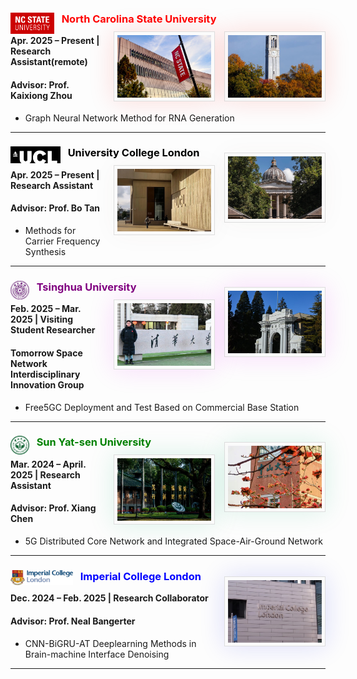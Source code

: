 ### <img src="./static/assets/img/NCSU.png"  alt="NCSU" align='left' width=70 /> $~~$  <span style="color: red;">**North Carolina State University**</span><img src="./static/assets/img/NC.png"  align='Right' style='width:150px;height:100px border-radius:3px; box-shadow:rgba(242, 18, 6, 0.15) 0 0 40px;background:#FBFBFB;border:1px solid #ddd;margin:10px auto;margin-left: 15px;padding:5px;'/><img src="./static/assets/img/ncstate.png"  align='Right' style='width:150px;height:100px border-radius:3px; box-shadow:rgba(242, 18, 6, 0.15) 0 0 40px;background:#FBFBFB;border:1px solid #ddd;margin:10px auto;margin-left: 15px;padding:5px;'/>
**Apr. 2025 – Present | Research Assistant(remote)** 
#### **Advisor: Prof. Kaixiong Zhou**
- Graph Neural Network Method for RNA Generation

---


### <img src="./static/assets/img/ucl.png"  alt="UCL" align='left' width=80 /> $~~$  <span style="color: black;">**University College London**</span><img src="./static/assets/img/inucl.png"  align='Right' style='width:150px;height:100px border-radius:3px; box-shadow:rgba(106, 72, 7, 0.04) 0 0 40px;background:#FBFBFB;border:1px solid #ddd;margin:10px auto;margin-left: 15px;padding:5px;'/><img src="./static/assets/img/uucl.png"  align='Right' style='width:150px;height:100px border-radius:3px; box-shadow:rgba(106, 72, 7, 0.04) 0 0 40px;background:#FBFBFB;border:1px solid #ddd;margin:10px auto;margin-left: 15px;padding:5px;'/>
**Apr. 2025 – Present | Research Assistant** 
#### **Advisor: Prof. Bo Tan**
- Methods for Carrier Frequency Synthesis

---


### <img src="./static/assets/img/thu.png"  alt="thu" align='left' width=30 /> $~~$ <span style="color: purple;">**Tsinghua University**</span> <img src="./static/assets/img/inthu.png"  align='Right' style='width:150px;height:100px border-radius:3px; box-shadow:rgba(221, 20, 240, 0.15) 0 0 40px;background:#FBFBFB;border:1px solid #ddd;margin:10px auto;margin-left: 15px;padding:5px;'/><img src="./static/assets/img/meinthu.png"  align='Right' style='width:150px;height:100px border-radius:3px; box-shadow:rgba(221, 20, 240, 0.15) 0 0 40px;background:#FBFBFB;border:1px solid #ddd;margin:10px auto;margin-left: 15px;padding:5px;'/>
**Feb. 2025 – Mar. 2025 | Visiting Student Researcher**
#### **Tomorrow Space Network Interdisciplinary Innovation Group**
- Free5GC Deployment and Test Based on Commercial Base Station

---
### <img src="./static/assets/img/sysu_logo.png"  alt="sysu" align='left' width=30 /> $~~$ <span style="color: green;">**Sun Yat-sen University**</span>  <img src="./static/assets/img/sysu.png"  align='Right' style='width:150px;height:120px border-radius:3px; box-shadow:rgba(5, 177, 105, 0.15) 0 0 40px;background:#FBFBFB;border:1px solid #ddd;margin:10px auto;margin-left: 15px;padding:5px;'/><img src="./static/assets/img/sysu1.png"  align='Right' style='width:150px;height:120px border-radius:3px; box-shadow:rgba(5, 177, 105, 0.15) 0 0 40px;background:#FBFBFB;border:1px solid #ddd;margin:10px auto;margin-left: 15px;padding:5px;'/>
**Mar. 2024 – April. 2025 | Research Assistant**
#### **Advisor: Prof. Xiang Chen**
- 5G Distributed Core Network and Integrated Space-Air-Ground Network

---
### <img src="./static/assets/img/ic.png"  alt="ic" align='left' width=100 /> $~~$ <span style="color: blue;">**Imperial College London**</span>  <img src="./static/assets/img/inic.png"  align='Right' style='width:150px;height:120px border-radius:3px; box-shadow:rgba(22, 25, 227, 0.15) 0 0 40px;background:#FBFBFB;border:1px solid #ddd;margin:10px auto;margin-left: 15px;padding:5px;'/>
**Dec. 2024 – Feb. 2025 | Research Collaborator**
#### **Advisor: Prof. Neal Bangerter**
- CNN-BiGRU-AT Deeplearning Methods in Brain-machine Interface Denoising

---